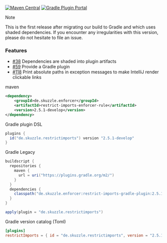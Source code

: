 [![Maven Central](https://img.shields.io/static/v1?label=MavenCentral&message=2.5.1-develop&color=blue)](https://search.maven.org/artifact/de.skuzzle.enforcer/restrict-imports-enforcer-rule/2.5.1-develop/jar)
[![Gradle Plugin Portal](https://img.shields.io/gradle-plugin-portal/v/de.skuzzle.restrictimports?versionSuffix=2.5.1-develop)](https://plugins.gradle.org/plugin/de.skuzzle.restrictimports/2.5.1-develop)

> [!NOTE]
> This is the first release after migrating our build to Gradle and which uses shaded dependencies.
> If you encounter any irregularities with this version, please do not hesitate to file an issue.

### Features
* [#38](https://github.com/skuzzle/restrict-imports-enforcer-rule/issues/38) Dependencies are shaded into plugin artifacts
* [#59](https://github.com/skuzzle/restrict-imports-enforcer-rule/issues/59) Provide a Gradle plugin
* [#118](https://github.com/skuzzle/restrict-imports-enforcer-rule/issues/118) Print absolute paths in exception messages to make IntelliJ render clickable links

maven
```xml
<dependency>
    <groupId>de.skuzzle.enforcer</groupId>
    <artifactId>restrict-imports-enforcer-rule</artifactId>
    <version>2.5.1-develop</version>
</dependency>
```

Gradle plugin DSL
```groovy
plugins {
  id("de.skuzzle.restrictimports") version "2.5.1-develop"
}
```

Gradle Legacy
```groovy
buildscript {
  repositories {
    maven {
      url = uri("https://plugins.gradle.org/m2/")
    }
  }
  dependencies {
    classpath("de.skuzzle.enforcer:restrict-imports-gradle-plugin:2.5.1-develop")
  }
}

apply(plugin = "de.skuzzle.restrictimports")
```

Gradle version catalog (Toml)
```toml
[plugins]
restrictImports = { id = "de.skuzzle.restrictimports", version = "2.5.1-develop" }
```
